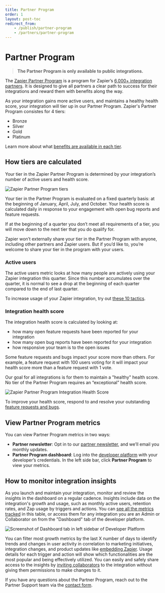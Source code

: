 ```yaml
---
title: Partner Program 
order: 1
layout: post-toc
redirect_from: 
    - /publish/partner-program
    - /partners/partner-program
---
```


# Partner Program 

> **The Partner Program is only available to public integrations.**

The [Zapier Partner Program](https://zapier.com/developer-platform/partner-program) is a program for Zapier’s [6,000+ integration partners](https://zapier.com/apps). It is designed to give all partners a clear path to success for their integrations and reward them with benefits along the way.

As your integration gains more active users, and maintains a healthy health score, your integration will tier up in our Partner Program. Zapier's Partner Program consistes for 4 tiers:


* Bronze
* Silver
* Gold
* Platinum

Learn more about what [benefits are available in each tier](https://zapier.com/developer-platform/partner-program).


## How tiers are calculated

Your tier in the Zapier Partner Program is determined by your integration’s number of active users and health score.

![Zapier Partner Program tiers](https://cdn.zappy.app/ea9bb3a0229584725b56c474c1f7bf0e.png)

Your tier in the Partner Program is evaluated on a fixed quarterly basis: at the beginning of January, April, July, and October. Your health score is calculated daily in response to your engagement with open bug reports and feature requests.

If at the beginning of a quarter you don’t meet all requirements of a tier, you will move down to the next tier that you do qualify for.

Zapier won’t externally share your tier in the Partner Program with anyone, including other partners and Zapier users. But if you’d like to, you’re welcome to share your tier in the program with your users.

### Active users

The active users metric looks at how many people are actively using your Zapier integration this quarter. Since this number accumulates over the quarter, it is normal to see a drop at the beginning of each quarter compared to the end of last quarter.

To increase usage of your Zapier integration, try out [these 10 tactics](https://platform.zapier.com/publish/partner-faq).


### Integration health score

 The integration health score is calculated by looking at:
 
 
 - how many open feature requests have been reported for your integration
 - how many open bug reports have been reported for your integration
 - how responsive your team is to the open issues
 
 Some feature requests and bugs impact your score more than others. For example, a feature request with 100 users voting for it will impact your health score more than a feature request with 1 vote.

Our goal for all integrations is for them to maintain a "healthy" health score. No tier of the Partner Program requires an “exceptional” health score.

![Zapier Partner Program Integration Health Score](https://cdn.zapier.com/storage/photos/1e71ec2a31c0cdecf7880f4ac1f4915d.gif)

To improve your health score, respond to and resolve your outstanding [feature requests and bugs](https://platform.zapier.com/manage/user-feedback).


## View Partner Program metrics

You can view Partner Program metrics in two ways:

* **Partner newsletter**: Opt in to our [partner newsletter](https://developer.zapier.com/partner-settings/email), and we’ll email you monthly updates.
* **Partner Program dashboard**: Log into the [developer platform](https://developer.zapier.com/) with your developer’s credentials. In the left side bar, click **Partner Program** to view your metrics.


## How to monitor integration insights

As you launch and maintain your integration, monitor and review the insights in the dashboard on a regular cadence. Insights include data on the integration's growth and usage, such as monthly active users, retention rates, and Zap usage by triggers and actions. You can [see all the metrics tracked](https://platform.zapier.com/manage/integration-insights) in this table, or access them for any integration you are an Admin or Collaborator on from the "Dashboard" tab of the developer platform.

![Screenshot of Dashboard tab in left sidebar of Developer Platform](https://cdn.zappy.app/d7a53ee12f8fb94a44edbc0f8e3195ea.png)

You can filter most growth metrics by the last X number of days to identify trends and changes in user activity in correlation to marketing initiatives, integration changes, and product updates like [embedding Zapier](https://platform.zapier.com/embed/full-zapier-experience). Usage details for each trigger and action will show which functionalities are the most popular and being effectively utilized. You can easily and safely share access to the insights by [inviting collaborators](https://platform.zapier.com/manage/add-team) to the integration without giving them permissions to make changes to it.
 
If you have any questions about the Partner Program, reach out to the Partner Support team via the [contact form](https://developer.zapier.com/contact). 